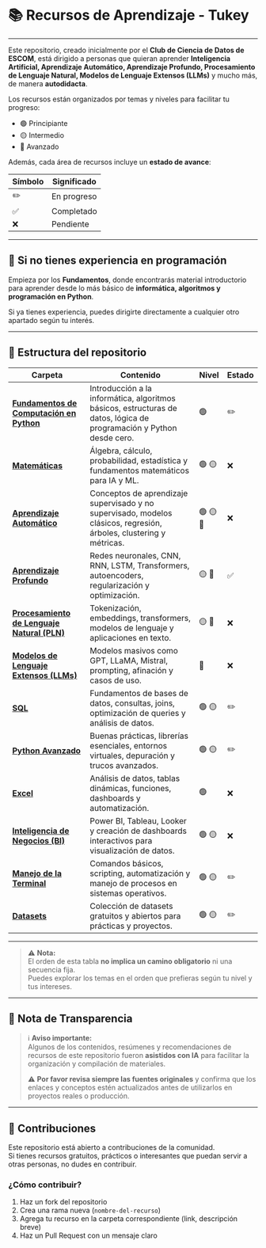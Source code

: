 # 📚 Recursos de Aprendizaje - Tukey

---

Este repositorio, creado inicialmente por el **Club de Ciencia de Datos de ESCOM**, está dirigido a personas que quieran aprender **Inteligencia Artificial, Aprendizaje Automático, Aprendizaje Profundo, Procesamiento de Lenguaje Natural, Modelos de Lenguaje Extensos (LLMs)** y mucho más, de manera **autodidacta**.

Los recursos están organizados por temas y niveles para facilitar tu progreso:

- 🟢 Principiante  
- 🟡 Intermedio  
- 🔴 Avanzado  

Además, cada área de recursos incluye un **estado de avance**:

| Símbolo | Significado          |
|---------|----------------------|
| ✏️       | En progreso         |
| ✅       | Completado          |
| ❌       | Pendiente          |

---

## 🚀 Si no tienes experiencia en programación

Empieza por los **Fundamentos**, donde encontrarás material introductorio para aprender desde lo más básico de **informática, algoritmos y programación en Python**.  

Si ya tienes experiencia, puedes dirigirte directamente a cualquier otro apartado según tu interés.

---

## 📂 Estructura del repositorio

| Carpeta                                            | Contenido                                                                                                      | Nivel      | Estado |
|---------------------------------------------------|---------------------------------------------------------------------------------------------------------------|-----------|--------|
| [**Fundamentos de Computación en Python**](./1_fundamentos/Fundamentos.md) | Introducción a la informática, algoritmos básicos, estructuras de datos, lógica de programación y Python desde cero. | 🟢        | ✏️      |
| [**Matemáticas**](./2_mates/)                     | Álgebra, cálculo, probabilidad, estadística y fundamentos matemáticos para IA y ML.                             | 🟢 🟡     | ❌      |
| [**Aprendizaje Automático**](./3_ml/)             | Conceptos de aprendizaje supervisado y no supervisado, modelos clásicos, regresión, árboles, clustering y métricas. | 🟢 🟡 🔴  | ❌      |
| [**Aprendizaje Profundo**](./4_deepl/DeepLearning.md) | Redes neuronales, CNN, RNN, LSTM, Transformers, autoencoders, regularización y optimización.                       | 🟡 🔴    | ✅      |
| [**Procesamiento de Lenguaje Natural (PLN)**](./5_nlp/) | Tokenización, embeddings, transformers, modelos de lenguaje y aplicaciones en texto.                            | 🟡 🔴    | ❌      |
| [**Modelos de Lenguaje Extensos (LLMs)**](./6_llms/) | Modelos masivos como GPT, LLaMA, Mistral, prompting, afinación y casos de uso.                                   | 🔴        | ❌      |
| [**SQL**](./7_sql/Sql.md)                              | Fundamentos de bases de datos, consultas, joins, optimización de queries y análisis de datos.                   | 🟢 🟡    | ✏️      |
| [**Python Avanzado**](./8_python/python_avanzado.md)               | Buenas prácticas, librerías esenciales, entornos virtuales, depuración y trucos avanzados.                      | 🟢 🟡    | ✏️       |
| [**Excel**](./9_excel/)                         | Análisis de datos, tablas dinámicas, funciones, dashboards y automatización.                                    | 🟢        | ❌      |
| [**Inteligencia de Negocios (BI)**](./10_bi/)    | Power BI, Tableau, Looker y creación de dashboards interactivos para visualización de datos.                     | 🟢 🟡    | ❌      |
| [**Manejo de la Terminal**](./terminal/Terminal.md)         | Comandos básicos, scripting, automatización y manejo de procesos en sistemas operativos.                        | 🟢 🟡    | ✏️      |
| [**Datasets**](./Datasets/Datasets.md)           | Colección de datasets gratuitos y abiertos para prácticas y proyectos.                                          | 🟢 🟡    | ✏️      |

---

> ⚠️ **Nota:**  
> El orden de esta tabla **no implica un camino obligatorio** ni una secuencia fija.  
> Puedes explorar los temas en el orden que prefieras según tu nivel y tus intereses.

---

## 🧠 Nota de Transparencia

> ℹ️ **Aviso importante:**  
> Algunos de los contenidos, resúmenes y recomendaciones de recursos de este repositorio fueron **asistidos con IA** para facilitar la organización y compilación de materiales.  
>
> ⚠️ **Por favor revisa siempre las fuentes originales** y confirma que los enlaces y conceptos estén actualizados antes de utilizarlos en proyectos reales o producción.

---

## 🙌 Contribuciones

Este repositorio está abierto a contribuciones de la comunidad.  
Si tienes recursos gratuitos, prácticos o interesantes que puedan servir a otras personas, no dudes en contribuir.

### ¿Cómo contribuir?

1. Haz un fork del repositorio
2. Crea una rama nueva (`nombre-del-recurso`)
3. Agrega tu recurso en la carpeta correspondiente (link, descripción breve)
4. Haz un Pull Request con un mensaje claro
